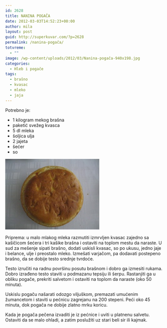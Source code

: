 ```yaml
---
id: 2628
title: NANINA POGAČA
date: 2012-03-03T14:52:23+00:00
author: mila
layout: post
guid: http://superkuvar.com/?p=2628
permalink: /nanina-pogača/
totvreme:
  - ""
image: /wp-content/uploads/2012/03/Nanina-pogača-940x198.jpg
categories:
  - Hleb i pogače
tags:
  - brašno
  - kvasac
  - mleko
  - jaja
---
```

Potrebno je:

  * 1 kilogram mekog brašna
  * paketić svežeg kvasca
  * 5 dl mleka
  * šoljica ulja
  * 2 jajeta
  * šećer
  * so

<img class="alignnone size-medium wp-image-2631" title="Nanina pogača" src="/wp-content/uploads/2012/03/Nanina-pogača-300x225.jpg" alt="" width="300" height="225" /> 

Priprema: u malo mlakog mleka razmutiti izmrvljen kvasac zajedno sa kašičicom šećera i tri kašike brašna i ostaviti na toplom mestu da naraste. U sud za mešenje sipati brašno, dodati uskisli kvasac, so po ukusu, jedno jaje i belance, ulje i preostalo mleko. Izmešati varjačom, pa dodavati postepeno brašno, da se dobije testo srednje tvrdoće.

Testo izručiti na radnu površinu posutu brašnom i dobro ga izmesiti rukama. Dobro izrađeno testo staviti u podmazanu tepsiju ili šerpu. Rastanjiti ga u obliku pogače, prekriti salvetom i ostaviti na toplom da naraste (oko 50 minuta).

Uskislu pogaču našarati odozgo viljuškom, premazati umućenim žumancetom i staviti u pećnicu zagrejanu na 200 stepeni. Peći oko 45 minuta, dok pogača ne dobije zlatno mrku koricu.

Kada je pogača pečena izvaditi je iz pećnice i uviti u platnenu salvetu. Ostaviti da se malo ohladi, a zatim poslužiti uz stari beli sir ili kajmak.

&nbsp;